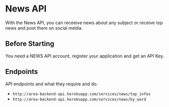 # News API

With the News API, you can receeive news about any subject or receive top news and post them on social média.

## Before Starting

You need a NEWS API account, register your application and get an API Key.

## Endpoints

API endpoints and what they require and do.

- `http://area-backend-api.herokuapp.com/services/news/top_infos`
- `http://area-backend-api.herokuapp.com/services/news/by_word`
